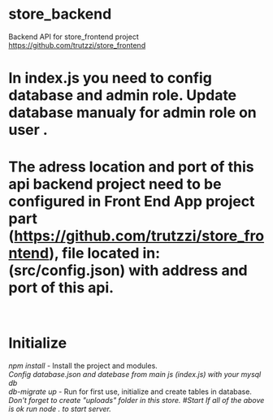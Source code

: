 # store_backend

Backend API for store_frontend project https://github.com/trutzzi/store_frontend

# In index.js you need to config database and admin role. Update database manualy for admin role on user .

# The adress location and port of this api backend project need to be configured in Front End App project part (https://github.com/trutzzi/store_frontend), file located in: (src/config.json) with address and port of this api.

<br/>

# Initialize

<i>npm install </i> - Install the project and modules.
<br/><i>Config database.json and datebase from main js (index.js) with your mysql db </i>
<br/><i>db-migrate up</i> - Run for first use, initialize and create tables in database. </i>
<br><i>Don't forget to create "uploads" folder in this store.<i>
#Start
If all of the above is ok run node . to start server.

